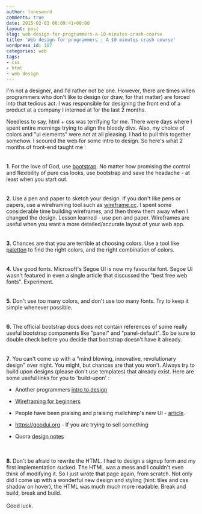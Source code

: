 ```yaml
---
author: lonesword
comments: true
date: 2015-02-03 06:09:41+00:00
layout: post
slug: web-design-for-programmers-a-10-minutes-crash-course
title: 'Web design for programmers : A 10 minutes crash course'
wordpress_id: 187
categories: web
tags:
- css
- html
- web design
---
```


I'm not a designer, and I'd rather not be one. However, there are times when programmers who don't like to design (or draw, for that matter) are forced into that tedious act. I was responsible for designing the front end of a product at a company I interned at for the last 2 months.

Needless to say, html + css was terrifying for me. There were days where I spent entire mornings trying to align the bloody divs. Also, my choice of colors and "ui elements" were not at all pleasing. I had to pull this together somehow. I scoured the web for some intro to design. So here's what 2 months of front-end taught me :
<br/><br/><br/>
**1**. For the love of God, use [bootstrap](http://getbootstrap.com/). No matter how promising the control and flexibility of pure css looks, use bootstrap and save the headache - at least when you start out.
<br/><br/><br/>
**2**. Use a pen and paper to sketch your design. If you don't like pens or papers, use a wireframing tool such as [wireframe.cc](https://wireframe.cc/). I spent some considerable time building wireframes, and then threw them away when I changed the design. Lesson learned - use pen and paper. Wireframes are useful when you want a more detailed/accurate layout of your web app.
<br/><br/><br/>
**3**. Chances are that you are terrible at choosing colors. Use a tool like [paletton](http://paletton.com) to find the right colors, and the right combination of colors.
<br/><br/><br/>
**4**. Use good fonts. Microsoft's Segoe UI is now my favourite font. Segoe UI wasn't featured in even a single article that discussed the "best free web fonts". Experiment.
<br/><br/><br/>
**5**. Don't use too many colors, and don't use too many fonts. Try to keep it simple whenever possible.
<br/><br/><br/>
**6**. The official bootstrap docs does not contain references of some really useful bootstrap components like "panel" and "panel-default". So be sure to double check before you decide that bootstrap doesn't have it already.
<br/><br/><br/>
**7**. You can't come up with a "mind blowing, innovative, revolutionary design" over night. You might, but chances are that you won't. Always try to build upon designs (please don't use templates) that already exist. Here are some useful links for you to 'build-upon' :

  * Another programmers [intro to design](http://www.giftrocket.com/blog/how-i-learned-to-design)


  * [Wireframing for beginners](http://webdesign.tutsplus.com/articles/a-beginners-guide-to-wireframing--webdesign-7399)


  * People have been praising and praising mailchimp's new UI - [article](http://blog.mailchimp.com/redesigning-mailchimp/).


  * https://goodui.org - If you are trying to sell something


  * Quora [design notes](http://www.artypapers.com/ap.log/thread.php?346)


<br/><br/>
**8**. Don't be afraid to rewrite the HTML. I had to design a signup form and my first implementation sucked. The HTML was a mess and I couldn't even think of modifying it. So I just wrote that page again, from scratch. Not only did I come up with a wonderful new design and styling (hint: tiles and css shadow on hover), the HTML was much much more readable. Break and build, break and build.
<br/><br/>
Good luck.
